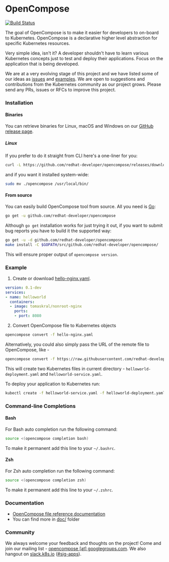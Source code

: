 # OpenCompose

[![Build Status](https://travis-ci.org/redhat-developer/opencompose.svg?branch=master)](https://travis-ci.org/redhat-developer/opencompose)

The goal of OpenCompose is to make it easier for developers to on-board to Kubernetes.
OpenCompose is a declarative higher level abstraction for specific Kubernetes resources.

Very simple idea, isn't it? 
A developer shouldn't have to learn various Kubernetes concepts just to test and deploy their applications.
Focus on the application that is being developed.

We are at a very evolving stage of this project and we have listed some of our ideas as [issues](https://github.com/redhat-developer/opencompose/issues)
and [examples](https://github.com/redhat-developer/opencompose/blob/master/examples/).
We are open to suggestions and contributions from the Kubernetes community as our project grows.
Please send any PRs, issues or RFCs to improve this project.

### Installation
#### Binaries
You can retrieve binaries for Linux, macOS and Windows on our [GitHub release page](https://github.com/redhat-developer/opencompose/releases).

##### Linux
If you prefer to do it straight from CLI here's a one-liner for you:
```bash
curl -L https://github.com/redhat-developer/opencompose/releases/download/v0.1.0/opencompose-linux-amd64 -o opencompose
```
and if you want it installed system-wide:
```bash
sudo mv ./opencompose /usr/local/bin/
```
#### From source
You can easily build OpenCompose tool from source. All you need is [Go](https://golang.org/dl/):
```sh
go get -u github.com/redhat-developer/opencompose
```

Although `go get` installation works for just trying it out, if you want to submit bug reports you have to build it the supported way:
```bash
go get -u -d github.com/redhat-developer/opencompose
make install -C $GOPATH/src/github.com/redhat-developer/opencompose/
```
This will ensure proper output of `opencompose version`.

### Example
1) Create or download [hello-nginx.yaml](https://github.com/redhat-developer/opencompose/blob/master/examples/hello-nginx.yaml).

```yaml
version: 0.1-dev
services:
- name: helloworld
  containers:
  - image: tomaskral/nonroot-nginx
    ports:
    - port: 8080
```

2) Convert OpenCompose file to Kubernetes objects

```sh
opencompose convert -f hello-nginx.yaml
```

Alternatively, you could also simply pass the URL of the remote file to OpenCompose, like -

```sh
opencompose convert -f https://raw.githubusercontent.com/redhat-developer/opencompose/master/examples/hello-nginx.yaml
```

This will create two Kubernetes files in current directory - `helloworld-deployment.yaml` and `helloworld-service.yaml`.

To deploy your application to Kubernetes run:

```sh
kubectl create -f helloworld-service.yaml -f helloworld-deployment.yaml
```


### Command-line Completions
#### Bash
For Bash auto completion run the following command:

```bash
source <(opencompose completion bash)
```

To make it permanent add this line to your `~/.bashrc`.

#### Zsh
For Zsh auto completion run the following command:

```zsh
source <(opencompose completion zsh)
```

To make it permanent add this line to your `~/.zshrc`.

### Documentation
 - [OpenCompose file reference documentation](https://github.com/redhat-developer/opencompose/blob/master/docs/file-reference.md)
 - You can find more in [doc/](https://github.com/redhat-developer/opencompose/tree/master/docs) folder

### Community
We always welcome your feedback and thoughts on the project! Come and join our mailing list - [opencompose [at] googlegroups.com](https://groups.google.com/forum/#!forum/opencompose). We also hangout on [slack.k8s.io](http://slack.k8s.io/) ([#sig-apps](https://kubernetes.slack.com/messages/sig-apps/)).
